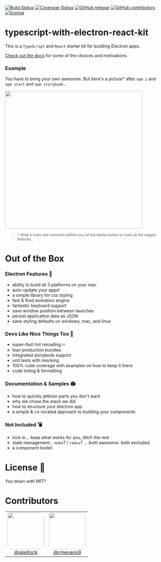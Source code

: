 [![Build Status](https://semaphoreci.com/api/v1/infinite-steve/typescript-with-electron-react-kit/branches/master/shields_badge.svg)](https://semaphoreci.com/infinite-steve/typescript-with-electron-react-kit)
[![Coverage Status](https://coveralls.io/repos/github/skellock/typescript-with-electron-react-kit/badge.svg)](https://coveralls.io/github/skellock/typescript-with-electron-react-kit)
[![GitHub release](https://img.shields.io/github/release/skellock/typescript-with-electron-react-kit.svg)](https://github.com/skellock/typescript-with-electron-react-kit/releases)
[![GitHub contributors](https://img.shields.io/github/contributors/skellock/typescript-with-electron-react-kit.svg)](https://github.com/skellock/typescript-with-electron-react-kit/graphs/contributors)
[![license](https://img.shields.io/github/license/skellock/typescript-with-electron-react-kit.svg)](https://github.com/skellock/typescript-with-electron-react-kit/blob/master/LICENSE)

# typescript-with-electron-react-kit

This is a `TypeScript` and `React` starter kit for building Electron apps.

[Check out the docs](https://skellock.github.io/typescript-with-electron-react-kit) for some of the choices and motivations.


### Example

You have to bring your own awesome.  But here's a picture* after `npm i` and `npm start` and `npm storybook`...

<img src='./docs/demo.gif' width='450' />

><small>* What it looks like moments before you hit the delete button to nuke all the staged features..</small>


# Out of the Box

### Electron Features 💫

* ability to build all 3 platforms on your mac
* auto-update your apps!
* a simple library for css styling
* fast & fluid animation engine
* fantastic keyboard support
* save window position between launches
* persist application data as JSON
* sane styling defaults on windows, mac, and linux

### Devs Like Nice Things Too  🔨

* super-fast hot reloading 🔥
* lean production bundles
* integrated storybook support
* unit tests with mocking
* 100% code coverage with examples on how to keep it there
* code linting & formatting

### Documentation & Samples  🖨

* how to quickly jettison parts you don't want
* why we chose the stack we did
* how to structure your electron app
* a simple & co-located approach to building your components

### Not Included  💣

* lock in... keep what works for you, ditch the rest
* state management... `mobx`? / `redux`? ... both awesome.  both excluded.
* a component toolkit


# License  🎤 

You down with MIT? 


# Contributors

<table>
<tr>
  <td align='center'>
    <a href='https://github.com/skellock'><img src='https://avatars2.githubusercontent.com/u/68273?v=4&s=400' width='120' style='border-radius: 10px;' ><br>
    @skellock
    </a>
  </td>
  <td align='center'>
    <a href='https://github.com/rmevans9'><img src='https://avatars2.githubusercontent.com/u/14151327?v=4&s=400' width='120' style='border-radius: 10px;' ><br>
    @rmevans9
    </a>
  </td>
</tr>
</table>

<!-- 
Did i just use a <table> to do css layout? 
  
Yes. I believe I just did.  

👊





🎤

-->
